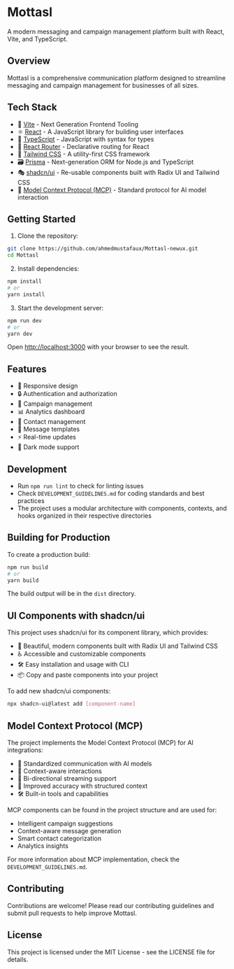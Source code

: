 # Mottasl

A modern messaging and campaign management platform built with React, Vite, and TypeScript.

## Overview

Mottasl is a comprehensive communication platform designed to streamline messaging and campaign management for businesses of all sizes.

## Tech Stack

- 🚀 [Vite](https://vitejs.dev/) - Next Generation Frontend Tooling
- ⚛️ [React](https://reactjs.org/) - A JavaScript library for building user interfaces
- 📘 [TypeScript](https://www.typescriptlang.org/) - JavaScript with syntax for types
- 🎯 [React Router](https://reactrouter.com/) - Declarative routing for React
- 🎨 [Tailwind CSS](https://tailwindcss.com/) - A utility-first CSS framework
- 🗃️ [Prisma](https://www.prisma.io/) - Next-generation ORM for Node.js and TypeScript
- 🎭 [shadcn/ui](https://ui.shadcn.com/) - Re-usable components built with Radix UI and Tailwind CSS
- 🤖 [Model Context Protocol (MCP)](https://microsoft.github.io/model-context-protocol/) - Standard protocol for AI model interaction

## Getting Started

1. Clone the repository:
```bash
git clone https://github.com/ahmedmustafaux/Mottasl-newux.git
cd Mottasl
```

2. Install dependencies:
```bash
npm install
# or
yarn install
```

3. Start the development server:
```bash
npm run dev
# or
yarn dev
```

Open [http://localhost:3000](http://localhost:3000) with your browser to see the result.

## Features

- 📱 Responsive design
- 🔒 Authentication and authorization
- 💬 Campaign management
- 📊 Analytics dashboard
- 👥 Contact management
- 📝 Message templates
- ⚡ Real-time updates
- 🌙 Dark mode support

## Development

- Run `npm run lint` to check for linting issues
- Check `DEVELOPMENT_GUIDELINES.md` for coding standards and best practices
- The project uses a modular architecture with components, contexts, and hooks organized in their respective directories

## Building for Production

To create a production build:

```bash
npm run build
# or
yarn build
```

The build output will be in the `dist` directory.

## UI Components with shadcn/ui

This project uses shadcn/ui for its component library, which provides:

- 🎨 Beautiful, modern components built with Radix UI and Tailwind CSS
- ♿ Accessible and customizable components
- 🛠️ Easy installation and usage with CLI
- 📦 Copy and paste components into your project

To add new shadcn/ui components:

```bash
npx shadcn-ui@latest add [component-name]
```

## Model Context Protocol (MCP)

The project implements the Model Context Protocol (MCP) for AI integrations:

- 🤖 Standardized communication with AI models
- 📝 Context-aware interactions
- 🔄 Bi-directional streaming support
- 🎯 Improved accuracy with structured context
- 🛠️ Built-in tools and capabilities

MCP components can be found in the project structure and are used for:
- Intelligent campaign suggestions
- Context-aware message generation
- Smart contact categorization
- Analytics insights

For more information about MCP implementation, check the `DEVELOPMENT_GUIDELINES.md`.

## Contributing

Contributions are welcome! Please read our contributing guidelines and submit pull requests to help improve Mottasl.

## License

This project is licensed under the MIT License - see the LICENSE file for details.

